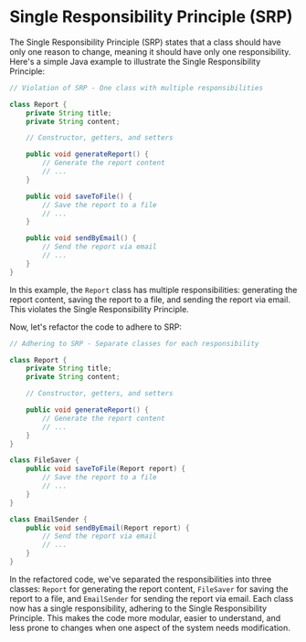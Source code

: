 # Single Responsibility Principle (SRP)


The Single Responsibility Principle (SRP) states that a class should have only one reason to change, meaning it should have only one responsibility. Here's a simple Java example to illustrate the Single Responsibility Principle:

```java
// Violation of SRP - One class with multiple responsibilities

class Report {
    private String title;
    private String content;

    // Constructor, getters, and setters

    public void generateReport() {
        // Generate the report content
        // ...
    }

    public void saveToFile() {
        // Save the report to a file
        // ...
    }

    public void sendByEmail() {
        // Send the report via email
        // ...
    }
}
```

In this example, the `Report` class has multiple responsibilities: generating the report content, saving the report to a file, and sending the report via email. This violates the Single Responsibility Principle.

Now, let's refactor the code to adhere to SRP:

```java
// Adhering to SRP - Separate classes for each responsibility

class Report {
    private String title;
    private String content;

    // Constructor, getters, and setters

    public void generateReport() {
        // Generate the report content
        // ...
    }
}

class FileSaver {
    public void saveToFile(Report report) {
        // Save the report to a file
        // ...
    }
}

class EmailSender {
    public void sendByEmail(Report report) {
        // Send the report via email
        // ...
    }
}

```

In the refactored code, we've separated the responsibilities into three classes: `Report` for generating the report content, `FileSaver` for saving the report to a file, and `EmailSender` for sending the report via email. Each class now has a single responsibility, adhering to the Single Responsibility Principle. This makes the code more modular, easier to understand, and less prone to changes when one aspect of the system needs modification.